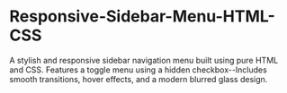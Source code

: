 # Responsive-Sidebar-Menu-HTML-CSS
A stylish and responsive sidebar navigation menu built using pure HTML and CSS. Features a toggle menu using a hidden checkbox--Includes smooth transitions, hover effects, and a modern blurred glass design.
